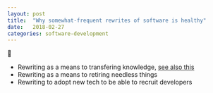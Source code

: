 ```yaml
---
layout: post
title:  "Why somewhat-frequent rewrites of software is healthy"
date:   2018-02-27
categories: software-development
---
```


:construction:

- Rewriting as a means to transfering knowledge, [see also this](https://wjrider.wordpress.com/2018/01/12/10-better-things-for-scientific-computing-to-focus-on-in-2018/)
- Rewriting as a means to retiring needless things
- Rewriting to adopt new tech to be able to recruit developers
